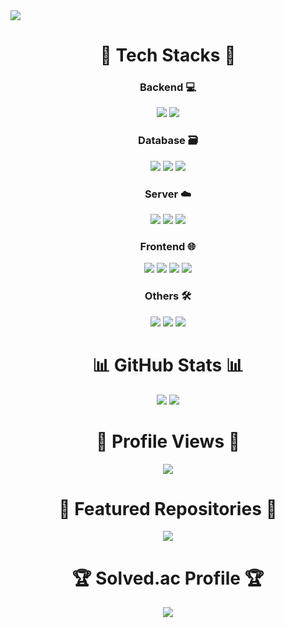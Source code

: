 <!-- 프로필 헤더 -->
<img src="https://capsule-render.vercel.app/api?type=wave&color=auto&height=200&section=header&text=Lee%20GamJeong&fontSize=80&animation=fadeIn" />

<!-- 기술 스택 섹션 -->
<div align="center">
  <h1>🚀 Tech Stacks 🚀</h1>
  
  <!-- Backend 기술 스택 -->
  <h3>Backend 💻</h3>
  <p>
    <img src="https://img.shields.io/badge/Java-007396?style=for-the-badge&logo=Java&logoColor=white" />
    <img src="https://img.shields.io/badge/Spring%20Boot-6DB33F?style=for-the-badge&logo=spring&logoColor=white" />
  </p>
  
  <!-- Database 기술 스택 -->
  <h3>Database 🗃️</h3>
  <p>
    <img src="https://img.shields.io/badge/Oracle-F80000?style=for-the-badge&logo=oracle&logoColor=white" />
    <img src="https://img.shields.io/badge/MySQL-4479A1?style=for-the-badge&logo=mysql&logoColor=white" />
    <img src="https://img.shields.io/badge/Firebase-FFCA28?style=for-the-badge&logo=firebase&logoColor=black" />
  </p>
  
  <!-- Server 기술 스택 -->
  <h3>Server ☁️</h3>
  <p>
    <img src="https://img.shields.io/badge/Linux-FCC624?style=for-the-badge&logo=linux&logoColor=black" />
    <img src="https://img.shields.io/badge/Apache%20Tomcat-F8DC75?style=for-the-badge&logo=apache&logoColor=black" />
    <img src="https://img.shields.io/badge/Amazon%20AWS-232F3E?style=for-the-badge&logo=amazon-aws&logoColor=white" />
  </p>
  
  <!-- Frontend 기술 스택 -->
  <h3>Frontend 🌐</h3>
  <p>
    <img src="https://img.shields.io/badge/HTML5-E34F26?style=for-the-badge&logo=html5&logoColor=white" />
    <img src="https://img.shields.io/badge/CSS3-1572B6?style=for-the-badge&logo=css3&logoColor=white" />
    <img src="https://img.shields.io/badge/JavaScript-F7DF1E?style=for-the-badge&logo=javascript&logoColor=black" />
    <img src="https://img.shields.io/badge/Bootstrap-7952B3?style=for-the-badge&logo=bootstrap&logoColor=white" />
  </p>
  
  <!-- 기타 기술 스택 -->
  <h3>Others 🛠️</h3>
  <p>
    <img src="https://img.shields.io/badge/Kotlin-7F52FF?style=for-the-badge&logo=kotlin&logoColor=white" />
    <img src="https://img.shields.io/badge/Android%20Studio-3DDC84?style=for-the-badge&logo=android-studio&logoColor=white" />
    <img src="https://img.shields.io/badge/Python-3776AB?style=for-the-badge&logo=python&logoColor=white" />
  </p>
</div>

<!-- GitHub 통계 및 언어 사용량 -->
<div align="center">
  <h1>📊 GitHub Stats 📊</h1>
  
  <!-- GitHub 사용자 통계 -->
  <img src="https://github-readme-stats.vercel.app/api?username=GamJeong0724&show_icons=true&theme=radical" />
  
  <!-- 가장 많이 사용하는 언어 -->
  <img src="https://github-readme-stats.vercel.app/api/top-langs/?username=GamJeong0724&layout=compact&theme=radical" />
</div>

<!-- GitHub 프로필 방문자 수 카운터 -->
<div align="center">
  <h1>👀 Profile Views 👀</h1>
  <img src="https://komarev.com/ghpvc/?username=GamJeong0724&color=blue" />
</div>

<!-- GitHub 프로필 레포지토리 카드 -->
<div align="center">
  <h1>📂 Featured Repositories 📂</h1>
  <a href="https://github.com/GamJeong0724/repository-name">
    <img src="https://github-readme-stats.vercel.app/api/pin/?username=GamJeong0724&repo=repository-name&theme=radical" />
  </a>
</div>

<!-- Solved.ac 랭킹 및 문제 해결 상태 카드 -->
<div align="center">
  <h1>🏆 Solved.ac Profile 🏆</h1>
  <a href="https://solved.ac/leeyj4748">
    <img src="http://mazassumnida.wtf/api/v2/generate_badge?boj=leeyj4748" />
  </a>
</div>
